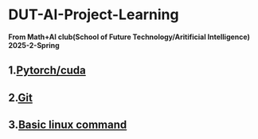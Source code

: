 # DUT-AI-Project-Learning
**From Math+AI club(School of Future Technology/Aritificial Intelligence) 2025-2-Spring**

## 1.[Pytorch/cuda](https://github.com/tianlongbaobao/DUT-AI-Project-Learning/blob/basic-knowledge/pytorch.md)

## 2.[Git](https://blog.csdn.net/qtiao/article/details/97783243?sharetype=blog&shareId=97783243&sharerefer=APP&sharesource=2301_81210121&sharefrom=link)

## 3.[Basic linux command](https://blog.csdn.net/qq_43108153/article/details/136230423?sharetype=blog&shareId=136230423&sharerefer=APP&sharesource=2301_81210121&sharefrom=link)
